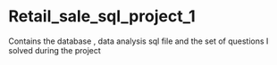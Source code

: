 # Retail_sale_sql_project_1
Contains the database , data analysis sql file and the set of questions I solved during the project 
